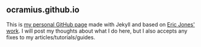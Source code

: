 ## ocramius.github.io

This is [my personal GitHub page](http://ocramius.github.io/) made with Jekyll and based on
[Eric Jones' work](http://erjjones.github.com/).
I will post my thoughts about what I do here, but I also accepts any fixes to my articles/tutorials/guides.